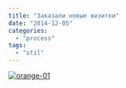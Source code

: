 ```yaml
---
title: "Заказали новые визитки"
date: "2014-12-05"
categories: 
  - "process"
tags: 
  - "stil"
---
```


[![orange-01](images/orange-01-569x1024.png)](http://ooley.ru/wp-content/uploads/2014/12/orange-01.png)
